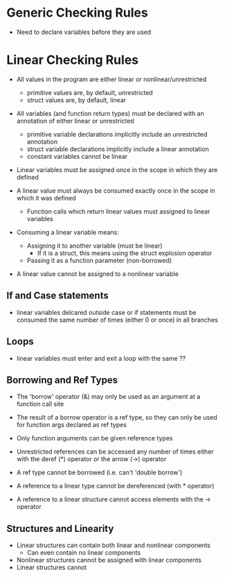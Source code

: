 # Generic Checking Rules 
- Need to declare variables before they are used 

# Linear Checking Rules
- All values in the program are either linear or nonlinear/unrestricted
    - primitive values are, by default, unrestricted 
    - struct values are, by default, linear

- All variables (and function return types) must be declared with an annotation of either linear or unrestricted
    - primitive variable declarations implicitly include an unrestricted annotation
    - struct variable declarations implicitly include a linear annotation
    - constant variables cannot be linear

- Linear variables must be assigned once in the scope in which they are defined 

- A linear value must always be consumed exactly once in the scope in which it was defined
    - Function calls which return linear values must assigned to linear variables 

- Consuming a linear variable means:
    - Assigning it to another variable (must be linear)
        - If it is a struct, this means using the struct explosion operator
    - Passing it as a function parameter (non-borrowed)

- A linear value cannot be assigned to a nonlinear variable 

## If and Case statements
- linear variables delcared outside case or if statements must be consumed the same 
number of times (either 0 or once) in all branches

## Loops 
- linear variables must enter and exit a loop with the same ??

## Borrowing and Ref Types
- The 'borrow' operator (&) may only be used as an argument at a function call site 

- The result of a borrow operator is a ref type, so they can only be used for function args declared as ref types

- Only function arguments can be given reference types

- Unrestricted references can be accessed any number of times either with the deref (*) operator 
or the arrow (->) operator 


- A ref type cannot be borrowed (i.e. can't 'double borrow')
- A reference to a linear type cannot be dereferenced (with * operator)
- A reference to a linear structure cannot access elements with the -> operator
## Structures and Linearity
- Linear structures can contain both linear and nonlinear components
    - Can even contain no linear components 
- Nonlinear structures cannot be assigned with linear components 
- Linear structures cannot  

